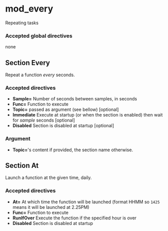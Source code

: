 # mod_every

Repeating tasks

### Accepted global directives
none

## Section Every
Repeat a function *every* seconds.

### Accepted directives
* **Sample=** Number of seconds between samples, in seconds
* **Func=** Function to execute
* **Topic=** passed as argument (see bellow) [optional]
* **Immediate** Execute at startup (or when the section is enabled) then wait for *sample* seconds [optional]
* **Disabled** Section is disabled at startup [optional]

### Argument

* **Topic=**'s content if provided, the section name otherwise.

## Section At
Launch a function at the given time, daily.

### Accepted directives
* **At=** At which time the function will be launched (format HHMM so `1425` means it will be launched at 2.25PM)
* **Func=** Function to execute
* **RunIfOver** Execute the function if the specified hour is over
* **Disabled** Section is disabled at startup
